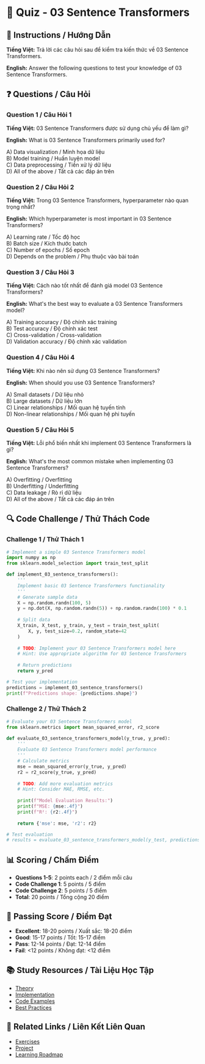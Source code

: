 # 🧠 Quiz - 03 Sentence Transformers

## 📝 Instructions / Hướng Dẫn

**Tiếng Việt:** Trả lời các câu hỏi sau để kiểm tra kiến thức về 03 Sentence Transformers.

**English:** Answer the following questions to test your knowledge of 03 Sentence Transformers.

## ❓ Questions / Câu Hỏi

### Question 1 / Câu Hỏi 1
**Tiếng Việt:** 03 Sentence Transformers được sử dụng chủ yếu để làm gì?

**English:** What is 03 Sentence Transformers primarily used for?

A) Data visualization / Minh họa dữ liệu  
B) Model training / Huấn luyện model  
C) Data preprocessing / Tiền xử lý dữ liệu  
D) All of the above / Tất cả các đáp án trên

### Question 2 / Câu Hỏi 2
**Tiếng Việt:** Trong 03 Sentence Transformers, hyperparameter nào quan trọng nhất?

**English:** Which hyperparameter is most important in 03 Sentence Transformers?

A) Learning rate / Tốc độ học  
B) Batch size / Kích thước batch  
C) Number of epochs / Số epoch  
D) Depends on the problem / Phụ thuộc vào bài toán

### Question 3 / Câu Hỏi 3
**Tiếng Việt:** Cách nào tốt nhất để đánh giá model 03 Sentence Transformers?

**English:** What's the best way to evaluate a 03 Sentence Transformers model?

A) Training accuracy / Độ chính xác training  
B) Test accuracy / Độ chính xác test  
C) Cross-validation / Cross-validation  
D) Validation accuracy / Độ chính xác validation

### Question 4 / Câu Hỏi 4
**Tiếng Việt:** Khi nào nên sử dụng 03 Sentence Transformers?

**English:** When should you use 03 Sentence Transformers?

A) Small datasets / Dữ liệu nhỏ  
B) Large datasets / Dữ liệu lớn  
C) Linear relationships / Mối quan hệ tuyến tính  
D) Non-linear relationships / Mối quan hệ phi tuyến

### Question 5 / Câu Hỏi 5
**Tiếng Việt:** Lỗi phổ biến nhất khi implement 03 Sentence Transformers là gì?

**English:** What's the most common mistake when implementing 03 Sentence Transformers?

A) Overfitting / Overfitting  
B) Underfitting / Underfitting  
C) Data leakage / Rò rỉ dữ liệu  
D) All of the above / Tất cả các đáp án trên

## 🔍 Code Challenge / Thử Thách Code

### Challenge 1 / Thử Thách 1
```python
# Implement a simple 03 Sentence Transformers model
import numpy as np
from sklearn.model_selection import train_test_split

def implement_03_sentence_transformers():
    '''
    Implement basic 03 Sentence Transformers functionality
    '''
    # Generate sample data
    X = np.random.randn(100, 5)
    y = np.dot(X, np.random.randn(5)) + np.random.randn(100) * 0.1
    
    # Split data
    X_train, X_test, y_train, y_test = train_test_split(
        X, y, test_size=0.2, random_state=42
    )
    
    # TODO: Implement your 03 Sentence Transformers model here
    # Hint: Use appropriate algorithm for 03 Sentence Transformers
    
    # Return predictions
    return y_pred

# Test your implementation
predictions = implement_03_sentence_transformers()
print(f"Predictions shape: {predictions.shape}")
```

### Challenge 2 / Thử Thách 2
```python
# Evaluate your 03 Sentence Transformers model
from sklearn.metrics import mean_squared_error, r2_score

def evaluate_03_sentence_transformers_model(y_true, y_pred):
    '''
    Evaluate 03 Sentence Transformers model performance
    '''
    # Calculate metrics
    mse = mean_squared_error(y_true, y_pred)
    r2 = r2_score(y_true, y_pred)
    
    # TODO: Add more evaluation metrics
    # Hint: Consider MAE, RMSE, etc.
    
    print(f"Model Evaluation Results:")
    print(f"MSE: {mse:.4f}")
    print(f"R²: {r2:.4f}")
    
    return {'mse': mse, 'r2': r2}

# Test evaluation
# results = evaluate_03_sentence_transformers_model(y_test, predictions)
```

## 📊 Scoring / Chấm Điểm

- **Questions 1-5**: 2 points each / 2 điểm mỗi câu
- **Code Challenge 1**: 5 points / 5 điểm
- **Code Challenge 2**: 5 points / 5 điểm
- **Total**: 20 points / Tổng cộng 20 điểm

## 🎯 Passing Score / Điểm Đạt

- **Excellent**: 18-20 points / Xuất sắc: 18-20 điểm
- **Good**: 15-17 points / Tốt: 15-17 điểm  
- **Pass**: 12-14 points / Đạt: 12-14 điểm
- **Fail**: <12 points / Không đạt: <12 điểm

## 📚 Study Resources / Tài Liệu Học Tập

- [Theory](./THEORY_03_sentence_transformers.md)
- [Implementation](./IMPLEMENTATION_03_sentence_transformers.md)
- [Code Examples](./CODE_EXAMPLES_03_sentence_transformers.md)
- [Best Practices](./BEST_PRACTICES_03_sentence_transformers.md)

## 🔗 Related Links / Liên Kết Liên Quan

- [Exercises](./EXERCISES_03_sentence_transformers.md)
- [Project](./PROJECT_03_sentence_transformers.md)
- [Learning Roadmap](./LEARNING_ROADMAP_03_sentence_transformers.md)
